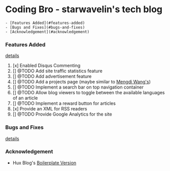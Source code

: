 # Coding Bro - starwavelin's tech blog

    - [Features Added](#features-added)
    - [Bugs and Fixes](#bugs-and-fixes)
    - [Acknowledgement](#acknowledgement)

### Features Added
[details]([blog_url]/2019/05/24/feature-adding-on-my-blog/)
1. [x] Enabled Disqus Commenting
2. [] @TODO Add site traffic statistics feature
3. [] @TODO Add advertisement feature
4. [] @TODO Add a projects page (maybe similar to [Mengdi Wang's](https://www.iammengdiwang.com/project.html))
5. [] @TODO Implement a search bar on top navigation container
6. [] @TODO Allow blog viewers to toggle between the available languages of an article
7. [] @TODO Implement a reward button for articles
8. [x] Provide an XML for RSS readers
9. [] @TODO Provide Google Analytics for the site


### Bugs and Fixes
[details]([blog_url]/2018/05/24/bug-fixes-on-my-blog/)

### Acknowledgement
- Hux Blog's [Boilerplate Version](https://github.com/Huxpro/huxblog-boilerplate)

[blog_url]:http://starwavelin.io